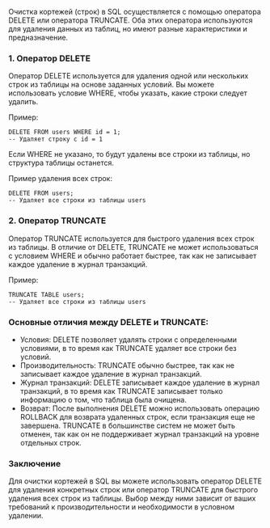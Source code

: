 Очистка кортежей (строк) в SQL осуществляется с помощью оператора DELETE или оператора TRUNCATE. Оба этих оператора используются для удаления данных из таблиц, но имеют разные характеристики и предназначение.

### 1. Оператор DELETE

Оператор DELETE используется для удаления одной или нескольких строк из таблицы на основе заданных условий. Вы можете использовать условие WHERE, чтобы указать, какие строки следует удалить.

Пример:
```
DELETE FROM users WHERE id = 1; 
-- Удаляет строку с id = 1
```


Если WHERE не указано, то будут удалены все строки из таблицы, но структура таблицы останется.

Пример удаления всех строк:
```
DELETE FROM users; 
-- Удаляет все строки из таблицы users
```

### 2. Оператор TRUNCATE

Оператор TRUNCATE используется для быстрого удаления всех строк из таблицы. В отличие от DELETE, TRUNCATE не может использоваться с условием WHERE и обычно работает быстрее, так как не записывает каждое удаление в журнал транзакций.

Пример:
```
TRUNCATE TABLE users; 
-- Удаляет все строки из таблицы users
```

### Основные отличия между DELETE и TRUNCATE:

- Условия: DELETE позволяет удалять строки с определенными условиями, в то время как TRUNCATE удаляет все строки без условий.
- Производительность: TRUNCATE обычно быстрее, так как не записывает каждое удаление в журнал транзакций.
- Журнал транзакций: DELETE записывает каждое удаление в журнал транзакций, в то время как TRUNCATE записывает только информацию о том, что таблица была очищена.
- Возврат: После выполнения DELETE можно использовать операцию ROLLBACK для возврата удаленных строк, если транзакция еще не завершена. TRUNCATE в большинстве систем не может быть отменен, так как он не поддерживает журнал транзакций на уровне отдельных строк.

### Заключение

Для очистки кортежей в SQL вы можете использовать оператор DELETE для удаления конкретных строк или оператор TRUNCATE для быстрого удаления всех строк из таблицы. Выбор между ними зависит от ваших требований к производительности и необходимости в условном удалении.